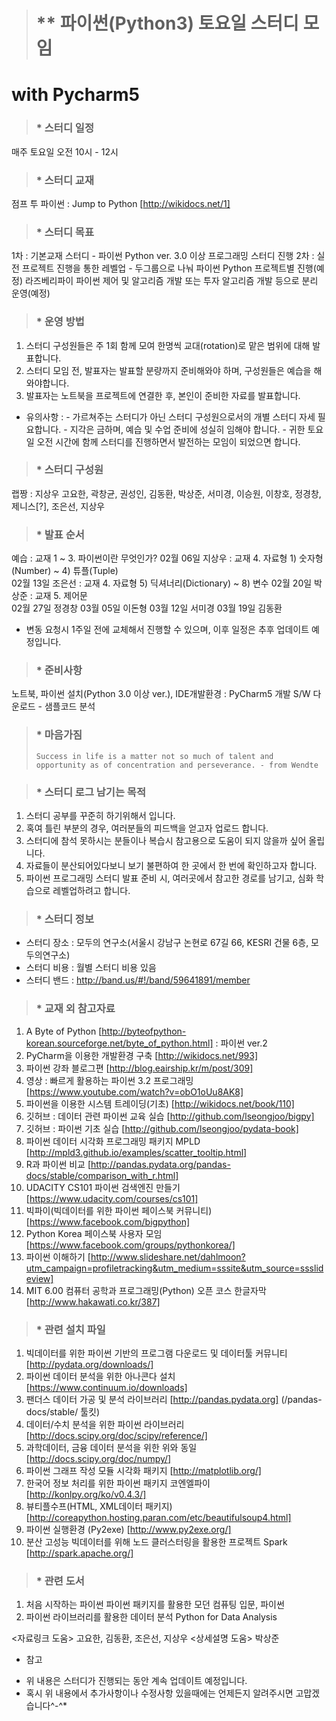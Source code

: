 > # ** 파이썬(Python3) 토요일 스터디 모임 
  # with Pycharm5 
> ###  * 스터디 일정   
   매주 토요일 오전 10시 - 12시 

> ###  * 스터디 교재  
   점프 투 파이썬 : Jump to Python [http://wikidocs.net/1]

> ###  * 스터디 목표
   <p> 
   1차 : 기본교재 스터디 - 파이썬 Python ver. 3.0 이상 프로그래밍 스터디 진행
   2차 : 실전 프로젝트 진행을 통한 레벨업 - 두그룹으로 나눠 파이썬 Python 프로젝트별 진행(예정)
         라즈베리파이 파이썬 제어 및 알고리즘 개발 또는 투자 알고리즘 개발 등으로 분리 운영(예정)</p> 

> ### * 운영 방법
   1) 스터디 구성원들은 주 1회 함께 모여 한명씩 교대(rotation)로 맡은 범위에 대해 발표합니다. 
   2) 스터디 모임 전, 발표자는 발표할 분량까지 준비해와야 하며, 구성원들은 예습을 해와야합니다. 
   3) 발표자는 노트북을 프로젝트에 연결한 후, 본인이 준비한 자료를 발표합니다. 
   * 유의사항 : - 가르쳐주는 스터디가 아닌 스터디 구성원으로서의 개별 스터디 자세 필요합니다. 
                     - 지각은 금하며, 예습 및 수업 준비에 성실히 임해야 합니다. 
                     - 귀한 토요일 오전 시간에 함께 스터디를 진행하면서 발전하는 모임이 되었으면 합니다. 

> ### * 스터디 구성원 
   랩짱 : 지상우 
   고요한, 곽창균, 권성인, 김동환, 박상준, 서미경, 이승원, 이창호, 정경창, 제니스[?], 조은선, 지상우  

> ### * 발표 순서
   예습 : 교재 1 ~ 3. 파이썬이란 무엇인가? 
   02월 06일 지상우 : 교재 4. 자료형 1) 숫자형(Number) ~ 4) 튜플(Tuple)  
   02월 13일 조은선 : 교재 4. 자료형 5) 딕셔너리(Dictionary) ~ 8) 변수 
   02월 20일 박상준 : 교재 5. 제어문  
   02월 27일 정경창
   03월 05일 이돈형
   03월 12일 서미경
   03월 19일 김동환 
   * 변동 요청시 1주일 전에 교체해서 진행할 수 있으며, 이후 일정은 추후 업데이트 예정입니다. 

> ### * 준비사항
   노트북, 파이썬 설치(Python 3.0 이상 ver.), IDE개발환경 : PyCharm5 개발 S/W 다운로드 - 샘플코드 분석 

> ### * 마음가짐 
>  `Success in life is a matter not so much of talent and opportunity as of concentration and perseverance. - from Wendte`

> ### * 스터디 로그 남기는 목적 
   1) 스터디 공부를 꾸준히 하기위해서 입니다. 
   2) 혹여 틀린 부분의 경우, 여러분들의 피드백을 얻고자 업로드 합니다. 
   3) 스터디에 참석 못하시는 분들이나 복습시 참고용으로 도움이 되지 않을까 싶어 올립니다. 
   4) 자료들이 분산되어있다보니 보기 불편하여 한 곳에서 한 번에 확인하고자 합니다. 
   5) 파이썬 프로그래밍 스터디 발표 준비 시, 여러곳에서 참고한 경로를 남기고, 심화 학습으로 레벨업하려고 합니다. 

> ###  * 스터디 정보 
  - 스터디 장소 : 모두의 연구소(서울시 강남구 논현로 67길 66, KESRI 건물 6층, 모두의연구소)
  - 스터디 비용 : 월별 스터디 비용 있음  
  - 스터디 밴드 : http://band.us/#!/band/59641891/member 

> ### * 교재 외 참고자료 
   1) A Byte of Python [http://byteofpython-korean.sourceforge.net/byte_of_python.html] : 파이썬 ver.2 
   2) PyCharm을 이용한 개발환경 구축 [http://wikidocs.net/993]
   3) 파이썬 강좌 블로그편 [http://blog.eairship.kr/m/post/309] 
   4) 영상 : 빠르게 활용하는 파이썬 3.2 프로그래밍 [https://www.youtube.com/watch?v=obO1oUu8AK8]
   5) 파이썬을 이용한 시스템 트레이딩(기초) [http://wikidocs.net/book/110]
   6) 깃허브 : 데이터 관련 파이썬 교육 실습 [http://github.com/lseongjoo/bigpy]
   7) 깃허브 : 파이썬 기초 실습 [http://github.com/lseongjoo/pydata-book]
   8) 파이썬 데이터 시각화 프로그래밍 패키지 MPLD [http://mpld3.github.io/examples/scatter_tooltip.html]
   9) R과 파이썬 비교 [http://pandas.pydata.org/pandas-docs/stable/comparison_with_r.html]
  10) UDACITY CS101 파이썬 검색엔진 만들기 [https://www.udacity.com/courses/cs101]
  11) 빅파이(빅데이터를 위한 파이썬 페이스북 커뮤니티) [https://www.facebook.com/bigpython]
  12) Python Korea 페이스북 사용자 모임 [https://www.facebook.com/groups/pythonkorea/]
  13) 파이썬 이해하기 [http://www.slideshare.net/dahlmoon?utm_campaign=profiletracking&utm_medium=sssite&utm_source=ssslideview]
  14) MIT 6.00 컴퓨터 공학과 프로그래밍(Python) 오픈 코스 한글자막 [http://www.hakawati.co.kr/387]

> ### * 관련 설치 파일 
   1) 빅데이터를 위한 파이썬 기반의 프로그램 다운로드 및 데이터툴 커뮤니티 [http://pydata.org/downloads/]
   2) 파이썬 데이터 분석을 위한 아나콘다 설치 [https://www.continuum.io/downloads]
   3) 팬더스 데이터 가공 및 분석 라이브러리 [http://pandas.pydata.org] (/pandas-docs/stable/ 툴킷)
   4) 데이터/수치 분석을 위한 파이썬 라이브러리 [http://docs.scipy.org/doc/scipy/reference/]
   5) 과학데이터, 금융 데이터 분석을 위한 위와 동일 [http://docs.scipy.org/doc/numpy/]
   6) 파이썬 그래프 작성 모듈 시각화 패키지 [http://matplotlib.org/]
   7) 한국어 정보 처리를 위한 파이썬 패키지 코엔엘파이 [http://konlpy.org/ko/v0.4.3/]
   8) 뷰티플수프(HTML, XML데이터 패키지)[http://coreapython.hosting.paran.com/etc/beautifulsoup4.html]
   9) 파이썬 실행환경 (Py2exe) [http://www.py2exe.org/]
   10) 분산 고성능 빅데이터를 위해 노드 클러스터링을 활용한 프로젝트 Spark [http://spark.apache.org/]

> ### * 관련 도서 
   1) 처음 시작하는 파이썬 파이썬 패키지를 활용한 모던 컴퓨팅 입문, 파이썬 
   2) 파이썬 라이브러리를 활용한 데이터 분석 Python for Data Analysis 

   <자료링크 도움> 고요한, 김동환, 조은선, 지상우 
   <상세설명 도움> 박상준 

* 참고
- 위 내용은 스터디가 진행되는 동안 계속 업데이트 예정입니다. 
- 혹시 위 내용에서 추가사항이나 수정사항 있을때에는 언제든지 알려주시면 고맙겠습니다^-^* 
